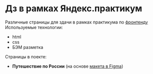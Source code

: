 # Дз в рамках Яндекс.практикум
Различные страницы для здачи в рамках практикума по [фронтенду](https://practicum.yandex.ru/learn/mipt-frontend)
Используемые технологии:
- html
- css
- БЭМ разметка

Страницы в поекте:
- **Путешествие по России** (на основе [макета в Figma](https://www.figma.com/file/5S2WSbEFL6awjVWJ0NWL8Q/Sprint-3_-Russia-_-desktop-mobile?node-id=28503%3A0))
